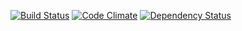 [![Build Status](https://travis-ci.org/ChrisBAshton/smartresolution.svg?branch=master)](https://travis-ci.org/ChrisBAshton/smartresolution) [![Code Climate](https://codeclimate.com/github/ChrisBAshton/smartresolution/badges/gpa.svg)](https://codeclimate.com/github/ChrisBAshton/smartresolution) [![Dependency Status](https://gemnasium.com/ChrisBAshton/smartresolution.svg)](https://gemnasium.com/ChrisBAshton/smartresolution)